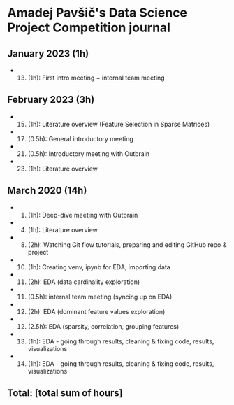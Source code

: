 # Amadej Pavšič's Data Science Project Competition journal

## January 2023 (1h)
* 13. (1h): First intro meeting + internal team meeting

## February 2023 (3h)
* 15. (1h): Literature overview (Feature Selection in Sparse Matrices)
* 17. (0.5h): General introductory meeting
* 21. (0.5h): Introductory meeting with Outbrain
* 23. (1h): Literature overview

## March 2020 (14h)
* 1. (1h): Deep-dive meeting with Outbrain
* 4. (1h): Literature overview
* 8. (2h): Watching Git flow tutorials, preparing and editing GitHub repo & project
* 10. (1h): Creating venv, ipynb for EDA, importing data
* 11. (2h): EDA (data cardinality exploration)
* 11. (0.5h): internal team meeting (syncing up on EDA)
* 12. (2h): EDA (dominant feature values exploration)
* 12. (2.5h): EDA (sparsity, correlation, grouping features)
* 13. (1h): EDA - going through results, cleaning & fixing code, results, visualizations
* 14. (1h): EDA - going through results, cleaning & fixing code, results, visualizations

## Total: [total sum of hours]
